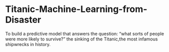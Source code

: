# Titanic-Machine-Learning-from-Disaster
To build a predictive model that answers the question: “what sorts of people were more likely to survive?” the sinking of the Titanic,the most infamous shipwrecks in history.
